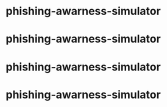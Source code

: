 # phishing-awarness-simulator
# phishing-awarness-simulator
# phishing-awarness-simulator
# phishing-awarness-simulator
